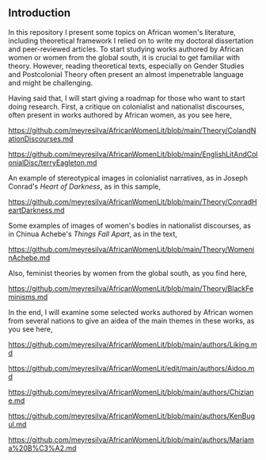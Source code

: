 ## Introduction

In this repository I present some topics on African women's literature, including theoretical framework I relied on to write my doctoral dissertation and peer-reviewed   articles. To start studying works authored by African women or women from the global south, it is crucial to get familiar with theory. However, reading 
 theoretical texts, especially on Gender Studies and Postcolonial Theory often present
an almost impenetrable language and might be challenging. 

Having said that, I will start giving a roadmap for those who want to start doing research. First, a critique on colonialist and nationalist discourses, often present in works authored by African women, as you see here,

https://github.com/meyresilva/AfricanWomenLit/blob/main/Theory/ColandNationDiscourses.md

https://github.com/meyresilva/AfricanWomenLit/blob/main/EnglishLitAndColonialDisc/terryEagleton.md



An example of stereotypical images in colonialist narratives, as in Joseph Conrad's *Heart of Darkness*, as in this sample,

https://github.com/meyresilva/AfricanWomenLit/blob/main/Theory/ConradHeartDarkness.md

Some examples of images of women's bodies in nationalist discourses, as in Chinua Achebe's *Things Fall Apart*, as in the text,  

https://github.com/meyresilva/AfricanWomenLit/blob/main/Theory/WomeninAchebe.md



Also, feminist theories by women from the global south, as you find here, 

https://github.com/meyresilva/AfricanWomenLit/blob/main/Theory/BlackFeminisms.md


In the end, I will examine some selected works authored by African women from several nations to give an aidea of the main themes in these works, as you see here,

https://github.com/meyresilva/AfricanWomenLit/blob/main/authors/Liking.md

https://github.com/meyresilva/AfricanWomenLit/edit/main/authors/Aidoo.md

https://github.com/meyresilva/AfricanWomenLit/blob/main/authors/Chiziane.md

https://github.com/meyresilva/AfricanWomenLit/blob/main/authors/KenBugul.md

https://github.com/meyresilva/AfricanWomenLit/blob/main/authors/Mariama%20B%C3%A2.md
















